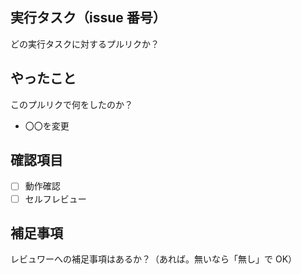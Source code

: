 ## 実行タスク（issue 番号）

どの実行タスクに対するプルリクか？

## やったこと

このプルリクで何をしたのか？

- 〇〇を変更

## 確認項目

- [ ] 動作確認
- [ ] セルフレビュー

## 補足事項

レビュワーへの補足事項はあるか？（あれば。無いなら「無し」で OK）
